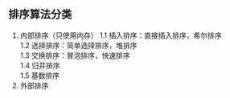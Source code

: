 ## 排序算法分类
1. 内部排序（只使用内存）
1.1 插入排序：直接插入排序，希尔排序  
1.2 选择排序：简单选择排序，堆排序  
1.3 交换排序：冒泡排序，快速排序  
1.4 归并排序  
1.5 基数排序  
2. 外部排序

